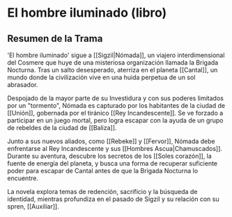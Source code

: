 # El hombre iluminado (libro)

## Resumen de la Trama
'El hombre iluminado' sigue a [[Sigzil|Nómada]], un viajero interdimensional del Cosmere que huye de una misteriosa organización llamada la Brigada Nocturna. Tras un salto desesperado, aterriza en el planeta [[Cantal]], un mundo donde la civilización vive en una huida perpetua de un sol abrasador.

Despojado de la mayor parte de su Investidura y con sus poderes limitados por un "tormento", Nómada es capturado por los habitantes de la ciudad de [[Unión]], gobernada por el tiránico [[Rey Incandescente]]. Se ve forzado a participar en un juego mortal, pero logra escapar con la ayuda de un grupo de rebeldes de la ciudad de [[Baliza]].

Junto a sus nuevos aliados, como [[Rebeke]] y [[Fervor]], Nómada debe enfrentarse al Rey Incandescente y sus [[Hombres Ascua|Chamuscados]]. Durante su aventura, descubre los secretos de los [[Soles corazón]], la fuente de energía del planeta, y busca una forma de recuperar suficiente poder para escapar de Cantal antes de que la Brigada Nocturna lo encuentre.

La novela explora temas de redención, sacrificio y la búsqueda de identidad, mientras profundiza en el pasado de Sigzil y su relación con su spren, [[Auxiliar]].
